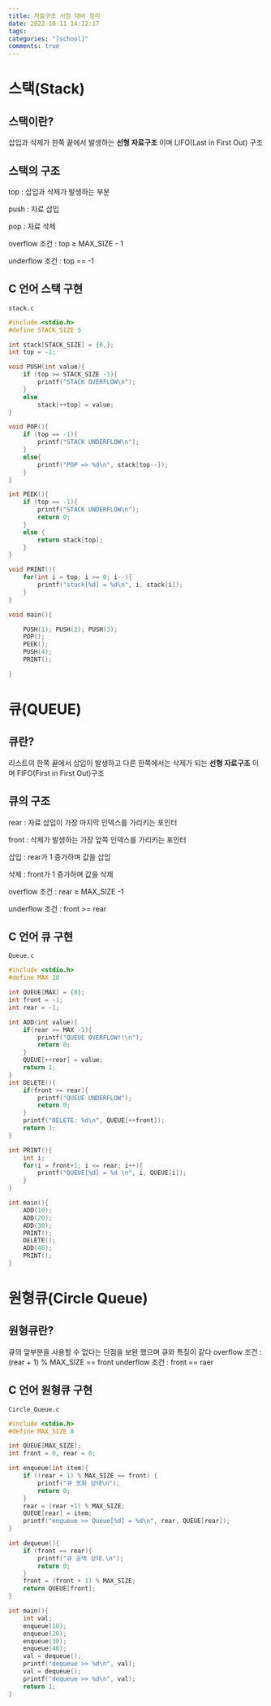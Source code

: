 ```yaml
---
title: 자료구조 시험 대비 정리
date: 2022-10-11 14:12:17
tags:
categories: "[school]"
comments: true
---
```


# 스택(Stack)

## 스택이란?

삽입과 삭제가 한쪽 끝에서 발생하는 **선형 자료구조** 이며 LIFO(Last in First Out) 구조

## 스택의 구조

top : 삽입과 삭제가 발생하는 부분

push : 자료 삽입

pop : 자료 삭제

overflow 조건 : top ≥ MAX_SIZE - 1

underflow 조건 : top == -1

## C 언어 스택 구현

`stack.c`

```c
#include <stdio.h>
#define STACK_SIZE 5

int stack[STACK_SIZE] = {0,};
int top = -1;

void PUSH(int value){
    if (top >= STACK_SIZE -1){
        printf("STACK OVERFLOW\n");
    }
    else
        stack[++top] = value;
}

void POP(){
    if (top == -1){
        printf("STACK UNDERFLOW\n");
    }
    else{
        printf("POP => %d\n", stack[top--]);
    }
}

int PEEK(){
    if (top == -1){
        printf("STACK UNDERFLOW\n");
        return 0;
    }
    else {
        return stack[top];
    }
}

void PRINT(){
    for(int i = top; i >= 0; i--){
        printf("stack[%d] = %d\n", i, stack[i]);
    }
}

void main(){

    PUSH(1); PUSH(2); PUSH(3);
    POP();
    PEEK();
    PUSH(4);
    PRINT();

}
```

# 큐(QUEUE)

## 큐란?

리스트의 한쪽 끝에서 삽입이 발생하고 다른 한쪽에서는 삭제가 되는 **선형 자료구조** 이며 FIFO(First in First Out)구조

## 큐의 구조

rear : 자료 삽입이 가장 마지막 인덱스를 가리키는 포인터

front : 삭제가 발생하는 가장 앞쪽 인덱스를 가리키는 포인터

삽입 : rear가 1 증가하며 값을 삽입

삭제 : front가 1 증가하며 값을 삭제

overflow 조건 : rear ≥ MAX_SIZE -1

underflow 조건 : front >= rear

## C 언어 큐 구현

`Queue.c`

```c
#include <stdio.h>
#define MAX 10

int QUEUE[MAX] = {0};
int front = -1;
int rear = -1;

int ADD(int value){
    if(rear >= MAX -1){
        printf("QUEUE OVERFLOW!!\n");
        return 0;
    }
    QUEUE[++rear] = value;
    return 1;
}
int DELETE(){
    if(front >= rear){
        printf("QUEUE UNDERFLOW");
        return 0;
    }
    printf("DELETE: %d\n", QUEUE[++front]);
    return 1;
}

int PRINT(){
    int i;
    for(i = front+1; i <= rear; i++){
        printf("QUEUE[%d] = %d \n", i, QUEUE[i]);
    }
}

int main(){
    ADD(10);
    ADD(20);
    ADD(30);
    PRINT();
    DELETE();
    ADD(40);
    PRINT();
}
```

# 원형큐(Circle Queue)

## 원형큐란?

큐의 앞부분을 사용할 수 없다는 단점을 보완 했으며 큐와 특징이 같다
overflow 조건 : (rear + 1) % MAX_SIZE == front
underflow 조건 : front == raer

## C 언어 원형큐 구현

`Circle_Queue.c`

```c
#include <stdio.h>
#define MAX_SIZE 8

int QUEUE[MAX_SIZE];
int front = 0, rear = 0;

int enqueue(int item){
    if ((rear + 1) % MAX_SIZE == front) {
        printf("큐 포화 상태\n");
        return 0;
    }
    rear = (rear +1) % MAX_SIZE;
    QUEUE[rear] = item;
    printf("enqueue >> Queue[%d] = %d\n", rear, QUEUE[rear]);
}

int dequeue(){
    if (front == rear){
        printf("큐 공백 상태.\n");
        return 0;
    }
    front = (front + 1) % MAX_SIZE;
    return QUEUE[front];
}

int main(){
    int val;
    enqueue(10);
    enqueue(20);
    enqueue(30);
    enqueue(40);
    val = dequeue();
    printf("dequeue >> %d\n", val);
    val = dequeue();
    printf("dequeue >> %d\n", val);
    return 1;
}
```
